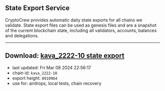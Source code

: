 ## State Export Service
CryptoCrew provides automatic daily state exports for all chains we validate. State export files can be used as genesis files and are a snapshot of the current blockchain state, including all validators, accounts, balances and delegations.

---
**Download: [kava_2222-10 state export](https://dl-eu2.ccvalidators.com/SERVICE/kava/kava_2222-10_export_8910964.json)**
---

- last updated: Fri Mar 08 2024 22:56:17
- chain id: `kava_2222-10`
- export height: `8910964`
- use for: airdrops, local tests, chain recovery
